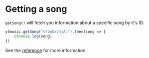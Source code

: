 # Getting a song

`getSong()` will fetch you information about a specific song by it's ID.

```ts
ytmusic.getSong("v7bnOxV4jAc").then(song => {
	console.log(song)
})
```

See the [reference](../../references/ytmusic/getSong.html) for more information.
